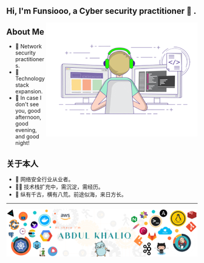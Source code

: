 ## Hi, I'm Funsiooo, a Cyber security practitioner 🚀 .

 

<!-- Any image aligned to the right. Beware the width -->
<img width="400" align="right" alt="Github" src="https://github.com/Funsiooo/Funsiooo/blob/main/images/banner.gif" />


About Me
---

- 🔭 Network security practitioners.
- 🤹‍ Technology stack expansion.
- 🌱 In case I don't see you, good afternoon, good evening, and good night!



关于本人
---

- 🔭 网络安全行业从业者。
- 🤹‍♂️ 技术栈扩充中，需沉淀，需经历。
- 🌱 纵有千古，横有八荒。前途似海，来日方长。


---

![image](https://github.com/Funsiooo/Funsiooo/blob/main/images/banner.png)
